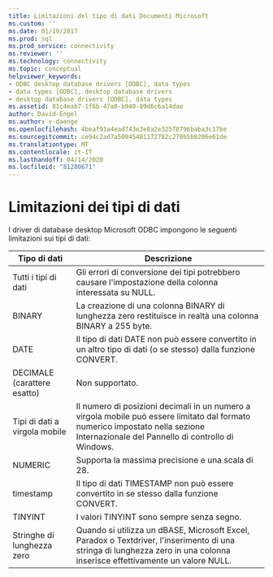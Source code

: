```yaml
---
title: Limitazioni del tipo di dati Documenti Microsoft
ms.custom: ''
ms.date: 01/19/2017
ms.prod: sql
ms.prod_service: connectivity
ms.reviewer: ''
ms.technology: connectivity
ms.topic: conceptual
helpviewer_keywords:
- ODBC desktop database drivers [ODBC], data types
- data types [ODBC], desktop database drivers
- desktop database drivers [ODBC], data types
ms.assetid: 81c4eab7-1f6b-47a0-b940-89d6c6a14dae
author: David-Engel
ms.author: v-daenge
ms.openlocfilehash: 4beaf91a4ead743e3e8a2e32578796baba3c17be
ms.sourcegitcommit: ce94c2ad7a50945481172782c270b5b0206e61de
ms.translationtype: MT
ms.contentlocale: it-IT
ms.lasthandoff: 04/14/2020
ms.locfileid: "81280671"
---
```

# <a name="data-type-limitations"></a>Limitazioni dei tipi di dati
I driver di database desktop Microsoft ODBC impongono le seguenti limitazioni sui tipi di dati:  
  
|Tipo di dati|Descrizione|  
|---------------|-----------------|  
|Tutti i tipi di dati|Gli errori di conversione dei tipi potrebbero causare l'impostazione della colonna interessata su NULL.|  
|BINARY|La creazione di una colonna BINARY di lunghezza zero restituisce in realtà una colonna BINARY a 255 byte.|  
|DATE|Il tipo di dati DATE non può essere convertito in un altro tipo di dati (o se stesso) dalla funzione CONVERT.|  
|DECIMALE (carattere esatto)|Non supportato.|  
|Tipi di dati a virgola mobile|Il numero di posizioni decimali in un numero a virgola mobile può essere limitato dal formato numerico impostato nella sezione Internazionale del Pannello di controllo di Windows.|  
|NUMERIC|Supporta la massima precisione e una scala di 28.|  
|timestamp|Il tipo di dati TIMESTAMP non può essere convertito in se stesso dalla funzione CONVERT.|  
|TINYINT|I valori TINYINT sono sempre senza segno.|  
|Stringhe di lunghezza zero|Quando si utilizza un dBASE, Microsoft Excel, Paradox o Textdriver, l'inserimento di una stringa di lunghezza zero in una colonna inserisce effettivamente un valore NULL.|
